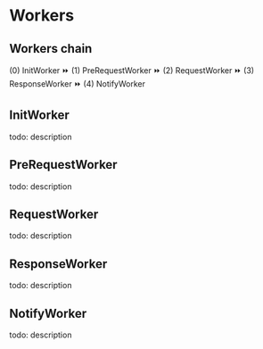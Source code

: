 # Workers

## Workers chain

(0) InitWorker ⏩ (1) PreRequestWorker ⏩ (2) RequestWorker ⏩ (3) ResponseWorker ⏩ (4) NotifyWorker

## InitWorker

todo: description

## PreRequestWorker

todo: description

## RequestWorker

todo: description

## ResponseWorker

todo: description

## NotifyWorker

todo: description